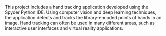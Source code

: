 This project includes a hand tracking application developed using the Spyder Python IDE. Using computer vision and deep learning techniques, the application detects and tracks the library-encoded points of hands in an image. Hand tracking can often be used in many different areas, such as interactive user interfaces and virtual reality applications.
